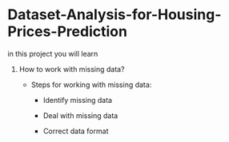 # Dataset-Analysis-for-Housing-Prices-Prediction

in this project you will learn
  
  1.  How to work with missing data?

      *   Steps for working with missing data:

             * Identify missing data

             * Deal with missing data

             * Correct data format
